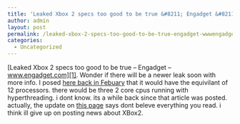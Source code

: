 ```yaml
---
title: 'Leaked Xbox 2 specs too good to be true &#8211; Engadget &#8211; www.engadget.com'
author: admin
layout: post
permalink: /leaked-xbox-2-specs-too-good-to-be-true-engadget-wwwengadgetcom/
categories:
  - Uncategorized
---
```

[Leaked Xbox 2 specs too good to be true &#8211; Engadget &#8211; www.engadget.com][1]. Wonder if there will be a newer leak soon with more info. I posed [here back in Febuary][2] that it would have the equivilant of 12 processors. there would be three 2 core cpus running with hyperthreading. i dont know. its a while back since that article was posted. actually, the update on [this page][3] says dont beleve everything you read. i think ill give up on posting news about XBox2.

 [1]: http://www.engadget.com/entry/4225668456722080/
 [2]: http://blog.lotas-smartman.net/archives/2004/02/02/1314/xbox-2-specs-leaked/
 [3]: http://news.teamxbox.com/xbox/5388/Xbox-2-Specs-Leaked-Update-